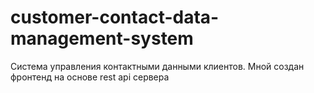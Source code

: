 # customer-contact-data-management-system
Система управления контактными данными клиентов.
Мной создан фронтенд на основе rest api сервера

